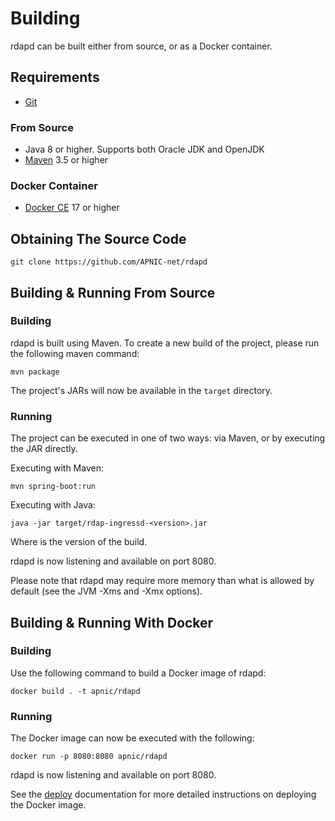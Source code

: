 # Building

rdapd can be built either from source, or as a Docker container.

## Requirements

- [Git](https://git-scm.com/)

### From Source

- Java 8 or higher. Supports both Oracle JDK and OpenJDK
- [Maven](https://maven.apache.org/) 3.5 or higher

### Docker Container

- [Docker CE](https://www.docker.com/community-edition) 17 or higher

## Obtaining The Source Code

```
git clone https://github.com/APNIC-net/rdapd
```

## Building & Running From Source

### Building

rdapd is built using Maven. To create a new build of the project,
please run the following maven command:

```
mvn package
```

The project's JARs will now be available in the `target` directory.

### Running

The project can be executed in one of two ways: via Maven, or by
executing the JAR directly.

Executing with Maven:

```
mvn spring-boot:run
```

Executing with Java:

```
java -jar target/rdap-ingressd-<version>.jar
```

Where <version> is the version of the build.

rdapd is now listening and available on port 8080.

Please note that rdapd may require more memory than what is allowed
by default (see the JVM -Xms and -Xmx options).

## Building & Running With Docker

### Building

Use the following command to build a Docker image of rdapd:

```
docker build . -t apnic/rdapd
```

### Running

The Docker image can now be executed with the following:

```
docker run -p 8080:8080 apnic/rdapd
```

rdapd is now listening and available on port 8080.

See the [deploy](deploy.md) documentation for more detailed instructions on
deploying the Docker image.

